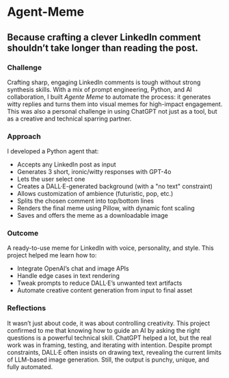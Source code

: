 # Agent-Meme
## Because crafting a clever LinkedIn comment shouldn’t take longer than reading the post.

### Challenge
Crafting sharp, engaging LinkedIn comments is tough without strong synthesis skills. 
With a mix of prompt engineering, Python, and AI collaboration, I built _Agente Meme_ to automate the process: it generates witty replies and turns them into visual memes for high-impact engagement.
This was also a personal challenge in using ChatGPT not just as a tool, but as a creative and technical sparring partner.

### Approach
I developed a Python agent that:
* Accepts any LinkedIn post as input
* Generates 3 short, ironic/witty responses with GPT-4o
* Lets the user select one
* Creates a DALL·E-generated background (with a "no text" constraint)
* Allows customization of ambience (futuristic, pop, etc.)
* Splits the chosen comment into top/bottom lines
* Renders the final meme using Pillow, with dynamic font scaling
* Saves and offers the meme as a downloadable image

### Outcome
A ready-to-use meme for LinkedIn with voice, personality, and style.
This project helped me learn how to:
* Integrate OpenAI’s chat and image APIs
* Handle edge cases in text rendering
* Tweak prompts to reduce DALL·E’s unwanted text artifacts
* Automate creative content generation from input to final asset

### Reflections
It wasn’t just about code, it was about controlling creativity.
This project confirmed to me that knowing how to guide an AI by asking the right questions is a powerful technical skill. ChatGPT helped a lot, but the real work was in framing, testing, and iterating with intention.
Despite prompt constraints, DALL·E often insists on drawing text, revealing the current limits of LLM-based image generation.
Still, the output is punchy, unique, and fully automated.




